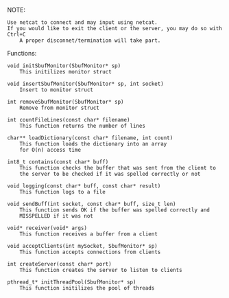 NOTE:

	Use netcat to connect and may input using netcat.
	If you would like to exit the client or the server, you may do so with Ctrl+C
      	A proper disconnet/termination will take part.

Functions:

	void initSbufMonitor(SbufMonitor* sp)
		This initilizes monitor struct

	void insertSbufMonitor(SbufMonitor* sp, int socket)
		Insert to monitor struct

	int removeSbufMonitor(SbufMonitor* sp)
		Remove from monitor struct

	int countFileLines(const char* filename)
		This function returns the number of lines

	char** loadDictionary(const char* filename, int count)
		This function loads the dictionary into an array
		for O(n) access time

	int8_t contains(const char* buff)
		This function checks the buffer that was sent from the client to
		the server to be checked if it was spelled correctly or not

	void logging(const char* buff, const char* result)
		This function logs to a file

	void sendBuff(int socket, const char* buff, size_t len)
		This function sends OK if the buffer was spelled correctly and
		MISSPELLED if it was not

	void* receiver(void* args)
		This function receives a buffer from a client

	void acceptClients(int mySocket, SbufMonitor* sp)
		This function accepts connections from clients

	int createServer(const char* port)
		This function creates the server to listen to clients

	pthread_t* initThreadPool(SbufMonitor* sp)
		This function initilizes the pool of threads
